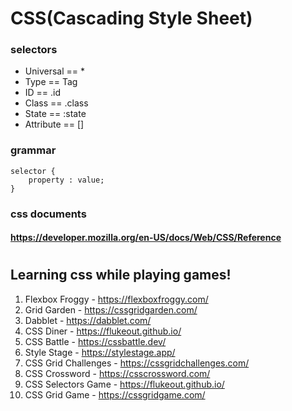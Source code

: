# CSS(Cascading Style Sheet)
### selectors
* Universal == *
* Type == Tag
* ID == .id
* Class == .class
* State == :state
* Attribute == []

### grammar
```
selector {
    property : value;
}
```
### css documents
#### https://developer.mozilla.org/en-US/docs/Web/CSS/Reference

#
## Learning css while playing games!
1. Flexbox Froggy - https://flexboxfroggy.com/
2. Grid Garden - https://cssgridgarden.com/
3. Dabblet - https://dabblet.com/
4. CSS Diner - https://flukeout.github.io/
5. CSS Battle - https://cssbattle.dev/
6. Style Stage - https://stylestage.app/
7. CSS Grid Challenges - https://cssgridchallenges.com/
8. CSS Crossword - https://csscrossword.com/
9. CSS Selectors Game - https://flukeout.github.io/
10. CSS Grid Game - https://cssgridgame.com/
